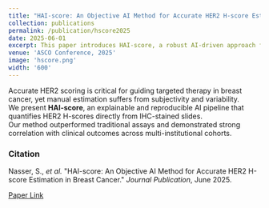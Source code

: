 ```yaml
---
title: "HAI-score: An Objective AI Method for Accurate HER2 H-score Estimation in Breast Cancer"
collection: publications
permalink: /publication/hscore2025
date: 2025-06-01
excerpt: This paper introduces HAI-score, a robust AI-driven approach for quantifying HER2 H-scores from IHC-stained breast cancer samples, providing a reliable alternative to manual scoring and FDA-approved assays.
venue: 'ASCO Conference, 2025'
image: 'hscore.png'
width: '600'
---
```


Accurate HER2 scoring is critical for guiding targeted therapy in breast cancer, yet manual estimation suffers from subjectivity and variability.  
We present **HAI-score**, an explainable and reproducible AI pipeline that quantifies HER2 H-scores directly from IHC-stained slides.  
Our method outperformed traditional assays and demonstrated strong correlation with clinical outcomes across multi-institutional cohorts.

### Citation
Nasser, S., *et al.* "HAI-score: An Objective AI Method for Accurate HER2 H-score Estimation in Breast Cancer." *Journal Publication*, June 2025.

[Paper Link](https://ascopubs.org/doi/abs/10.1200/JCO.2025.43.16_suppl.1116)
